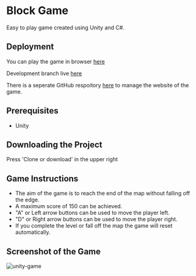 # Block Game
Easy to play game created using Unity and C#.

## Deployment
You can play the game in browser [here](https://block-game.netlify.app/)

Development branch live [here](https://block-game-develop.netlify.app/)

There is a seperate GitHub respoitory [here](https://github.com/conranpearce/unity-block-game-website) to manage the website of the game.

## Prerequisites
- Unity

## Downloading the Project
Press 'Clone or download' in the upper right

## Game Instructions
- The aim of the game is to reach the end of the map without falling off the edge. 
- A maximum score of 150 can be achieved. 
- "A" or Left arrow buttons can be used to move the player left. 
- "D" or Right arrow buttons can be used to move the player right. 
- If you complete the level or fall off the map the game will reset automatically.

## Screenshot of the Game
![unity-game](https://user-images.githubusercontent.com/54678624/75148603-efe69b80-56f7-11ea-9def-c8580a767728.png)
